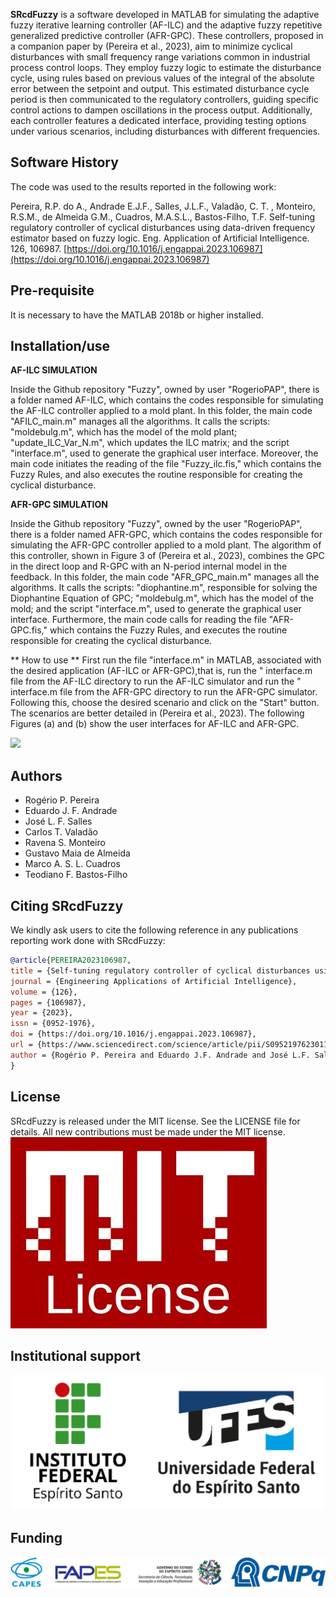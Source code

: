 **SRcdFuzzy** is a software developed in MATLAB for simulating the adaptive fuzzy iterative learning controller (AF-ILC) and the adaptive fuzzy repetitive generalized predictive controller (AFR-GPC). These controllers, proposed in a companion paper by (Pereira et al., 2023), aim to minimize cyclical disturbances with small frequency range variations common in industrial process control loops. They employ fuzzy logic to estimate the disturbance cycle, using rules based on previous values of the integral of the absolute error between the setpoint and output. This estimated disturbance cycle period is then communicated to the regulatory controllers, guiding specific control actions to dampen oscillations in the process output. Additionally, each controller features a dedicated interface, providing testing options under various scenarios, including disturbances with different frequencies.

Software History
---

The code was used to the results reported in the following work:

Pereira, R.P. do A., Andrade E.J.F., Salles, J.L.F., Valadão, C. T. , Monteiro, R.S.M., de Almeida G.M., Cuadros, M.A.S.L., Bastos-Filho, T.F. Self-tuning regulatory controller of cyclical disturbances using data-driven frequency estimator based on fuzzy logic. Eng. Application of Artificial Intelligence. 126, 106987. [https://doi.org/10.1016/j.engappai.2023.106987](https://doi.org/10.1016/j.engappai.2023.106987)

Pre-requisite
---

It is necessary to have the MATLAB 2018b or higher installed.

Installation/use
---

**AF-ILC SIMULATION**

Inside the Github repository "Fuzzy", owned by user "RogerioPAP", there is a folder named AF-ILC, which contains the codes responsible for simulating the AF-ILC controller applied to a mold plant. In this folder, the main code "AFILC_main.m" manages all the algorithms. It calls the scripts: "moldebulg.m", which has the model of the mold plant; "update_ILC_Var_N.m", which updates the ILC matrix; and the script "interface.m", used to generate the graphical user interface. Moreover, the main code initiates the reading of the file "Fuzzy_ilc.fis," which contains the Fuzzy Rules, and also executes the routine responsible for creating the cyclical disturbance.


**AFR-GPC SIMULATION**

Inside the Github repository "Fuzzy", owned by the user "RogerioPAP", there is a folder named AFR-GPC, which contains the codes responsible for simulating the AFR-GPC controller applied to a mold plant. The algorithm of this controller, shown in Figure 3 of (Pereira et al., 2023), combines the GPC in the direct loop and R-GPC with an N-period internal model in the feedback. In this folder, the main code "AFR_GPC_main.m" manages all the algorithms. It calls the scripts: "diophantine.m", responsible for solving the Diophantine Equation of GPC; "moldebulg.m", which has the model of the mold; and the script "interface.m", used to generate the graphical user interface. Furthermore, the main code calls for reading the file "AFR-GPC.fis," which contains the Fuzzy Rules, and executes the routine responsible for creating the cyclical disturbance.

** How to use **
 First run the file "interface.m" in MATLAB, associated with the desired application (AF-ILC or AFR-GPC),that is, run the " interface.m file from the AF-ILC directory to run the AF-ILC simulator and run the " interface.m file from the AFR-GPC directory to run the AFR-GPC simulator.
 Following this, choose the desired scenario and click on the "Start" button. The scenarios are better detailed in (Pereira et al., 2023). The following Figures (a) and (b) show the user interfaces for AF-ILC and AFR-GPC.

![](RackMultipart20240131-1-kk0k4j_html_d33aa4766c622c8.png)

Authors
---

- Rogério P. Pereira
- Eduardo J. F. Andrade
- José L. F. Salles
- Carlos T. Valadão
- Ravena S. Monteiro
- Gustavo Maia de Almeida
- Marco A. S. L. Cuadros
- Teodiano F. Bastos-Filho

Citing SRcdFuzzy
---

We kindly ask users to cite the following reference in any publications reporting work done with SRcdFuzzy:

```bibtex
@article{PEREIRA2023106987,
title = {Self-tuning regulatory controller of cyclical disturbances using data-driven frequency estimator based on fuzzy logic},
journal = {Engineering Applications of Artificial Intelligence},
volume = {126},
pages = {106987},
year = {2023},
issn = {0952-1976},
doi = {https://doi.org/10.1016/j.engappai.2023.106987},
url = {https://www.sciencedirect.com/science/article/pii/S0952197623011715},
author = {Rogério P. Pereira and Eduardo J.F. Andrade and José L.F. Salles and Carlos T. Valadão and Ravena S. Monteiro and Gustavo Maia {de Almeida} and Marco A.S.L. Cuadros and Teodiano F. Bastos-Filho}
}
```

License
---

SRcdFuzzy is released under the MIT license. See the LICENSE file for details. All new contributions must be made under the MIT license.
![MIT License](mit_license_red.jpg)


Institutional support
---
![IFES-UFES](ifes-ufes.jpg)


Funding
---
![CAPES-FAPES-CNPq](capes-fapes-cnpq.jpg)